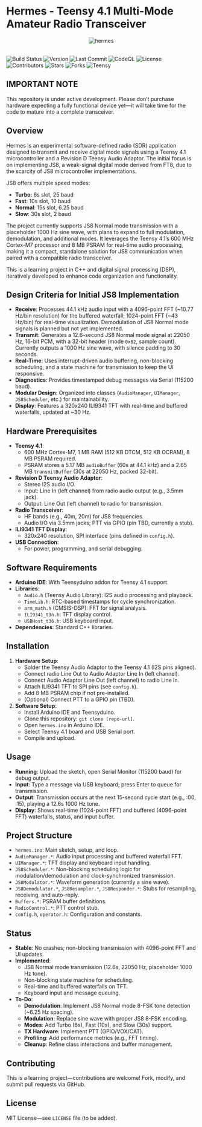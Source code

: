 # Hermes - Teensy 4.1 Multi-Mode Amateur Radio Transceiver
<div align="center">
  <img src="https://github.com/user-attachments/assets/e1ab42ac-ee4c-4a49-8716-2913e61bd0ed" alt="hermes">
  <br><br>
</div>


![Build Status](https://github.com/zenmetsu/hermes/actions/workflows/build.yml/badge.svg)
![Version](https://img.shields.io/github/v/tag/zenmetsu/hermes)
![Last Commit](https://img.shields.io/github/last-commit/zenmetsu/hermes)
![CodeQL](https://github.com/zenmetsu/hermes/actions/workflows/codeql-analysis.yml/badge.svg)
![License](https://img.shields.io/github/license/zenmetsu/hermes?cacheSeconds=0)
![Contributors](https://img.shields.io/github/contributors/zenmetsu/hermes)
![Stars](https://img.shields.io/github/stars/zenmetsu/hermes?style=social)
![Forks](https://img.shields.io/github/forks/zenmetsu/hermes?style=social)
![Teensy](https://img.shields.io/badge/Teensy-4.1-blue)

## IMPORTANT NOTE
This repository is under active development. Please don’t purchase hardware expecting a fully functional device yet—it will take time for the code to mature into a complete transceiver.

## Overview
Hermes is an experimental software-defined radio (SDR) application designed to transmit and receive digital mode signals using a Teensy 4.1 microcontroller and a Revision D Teensy Audio Adaptor. The initial focus is on implementing JS8, a weak-signal digital mode derived from FT8, due to the scarcity of JS8 microcontroller implementations.

JS8 offers multiple speed modes:
- **Turbo**: 6s slot, 25 baud
- **Fast**: 10s slot, 10 baud
- **Normal**: 15s slot, 6.25 baud
- **Slow**: 30s slot, 2 baud

The project currently supports JS8 Normal mode transmission with a placeholder 1000 Hz sine wave, with plans to expand to full modulation, demodulation, and additional modes. It leverages the Teensy 4.1’s 600 MHz Cortex-M7 processor and 8 MB PSRAM for real-time audio processing, making it a compact, standalone solution for JS8 communication when paired with a compatible radio transceiver.

This is a learning project in C++ and digital signal processing (DSP), iteratively developed to enhance code organization and functionality.

## Design Criteria for Initial JS8 Implementation
- **Receive**: Processes 44.1 kHz audio input with a 4096-point FFT (~10.77 Hz/bin resolution) for the buffered waterfall; 1024-point FFT (~43 Hz/bin) for real-time visualization. Demodulation of JS8 Normal mode signals is planned but not yet implemented.
- **Transmit**: Generates a 12.6-second JS8 Normal mode signal at 22050 Hz, 16-bit PCM, with a 32-bit header (mode `0x82`, sample count). Currently outputs a 1000 Hz sine wave, with silence padding to 30 seconds.
- **Real-Time**: Uses interrupt-driven audio buffering, non-blocking scheduling, and a state machine for transmission to keep the UI responsive.
- **Diagnostics**: Provides timestamped debug messages via Serial (115200 baud).
- **Modular Design**: Organized into classes (`AudioManager`, `UIManager`, `JS8Scheduler`, etc.) for maintainability.
- **Display**: Features a 320x240 ILI9341 TFT with real-time and buffered waterfalls, updated at ~30 Hz.

## Hardware Prerequisites
- **Teensy 4.1**:
  - 600 MHz Cortex-M7, 1 MB RAM (512 KB DTCM, 512 KB OCRAM), 8 MB PSRAM required.
  - PSRAM stores a 5.17 MB `audioBuffer` (60s at 44.1 kHz) and a 2.65 MB `transmitBuffer` (30s at 22050 Hz, packed 32-bit).
- **Revision D Teensy Audio Adaptor**:
  - Stereo I2S audio I/O.
  - Input: Line In (left channel) from radio audio output (e.g., 3.5mm jack).
  - Output: Line Out (left channel) to radio for transmission.
- **Radio Transceiver**:
  - HF bands (e.g., 40m, 20m) for JS8 frequencies.
  - Audio I/O via 3.5mm jacks; PTT via GPIO (pin TBD, currently a stub).
- **ILI9341 TFT Display**:
  - 320x240 resolution, SPI interface (pins defined in `config.h`).
- **USB Connection**:
  - For power, programming, and serial debugging.

## Software Requirements
- **Arduino IDE**: With Teensyduino addon for Teensy 4.1 support.
- **Libraries**:
  - `Audio.h` (Teensy Audio Library): I2S audio processing and playback.
  - `TimeLib.h`: RTC-based timestamps for cycle synchronization.
  - `arm_math.h` (CMSIS-DSP): FFT for signal analysis.
  - `ILI9341_t3n.h`: TFT display control.
  - `USBHost_t36.h`: USB keyboard input.
- **Dependencies**: Standard C++ libraries.

## Installation
1. **Hardware Setup**:
   - Solder the Teensy Audio Adaptor to the Teensy 4.1 (I2S pins aligned).
   - Connect radio Line Out to Audio Adaptor Line In (left channel).
   - Connect Audio Adaptor Line Out (left channel) to radio Line In.
   - Attach ILI9341 TFT to SPI pins (see `config.h`).
   - Add 8 MB PSRAM chip if not pre-installed.
   - (Optional) Connect PTT to a GPIO pin (TBD).
2. **Software Setup**:
   - Install Arduino IDE and Teensyduino.
   - Clone this repository: `git clone [repo-url]`.
   - Open `hermes.ino` in Arduino IDE.
   - Select Teensy 4.1 board and USB Serial port.
   - Compile and upload.

## Usage
- **Running**: Upload the sketch, open Serial Monitor (115200 baud) for debug output.
- **Input**: Type a message via USB keyboard; press Enter to queue for transmission.
- **Output**: Transmission occurs at the next 15-second cycle start (e.g., :00, :15), playing a 12.6s 1000 Hz tone.
- **Display**: Shows real-time (1024-point FFT) and buffered (4096-point FFT) waterfalls, status, and input buffer.

## Project Structure
- `hermes.ino`: Main sketch, setup, and loop.
- `AudioManager.*`: Audio input processing and buffered waterfall FFT.
- `UIManager.*`: TFT display and keyboard input handling.
- `JS8Scheduler.*`: Non-blocking scheduling logic for modulation/demodulation and clock-synchronized transmission.
- `JS8Modulator.*`: Waveform generation (currently a sine wave).
- `JS8Demodulator.*`, `JS8Resampler.*`, `JS8Responder.*`: Stubs for resampling, receiving, and auto-reply.
- `Buffers.*`: PSRAM buffer definitions.
- `RadioControl.*`: PTT control stub.
- `config.h`, `operator.h`: Configuration and constants.

## Status
- **Stable**: No crashes; non-blocking transmission with 4096-point FFT and UI updates.
- **Implemented**:
  - JS8 Normal mode transmission (12.6s, 22050 Hz, placeholder 1000 Hz tone).
  - Non-blocking state machine for scheduling.
  - Real-time and buffered waterfalls on TFT.
  - Keyboard input and message queuing.
- **To-Do**:
  - **Demodulation**: Implement JS8 Normal mode 8-FSK tone detection (~6.25 Hz spacing).
  - **Modulation**: Replace sine wave with proper JS8 8-FSK encoding.
  - **Modes**: Add Turbo (6s), Fast (10s), and Slow (30s) support.
  - **TX Hardware**: Implement PTT (GPIO/VOX/CAT).
  - **Profiling**: Add performance metrics (e.g., FFT timing).
  - **Cleanup**: Refine class interactions and buffer management.

## Contributing
This is a learning project—contributions are welcome! Fork, modify, and submit pull requests via GitHub.

## License
MIT License—see `LICENSE` file (to be added).
